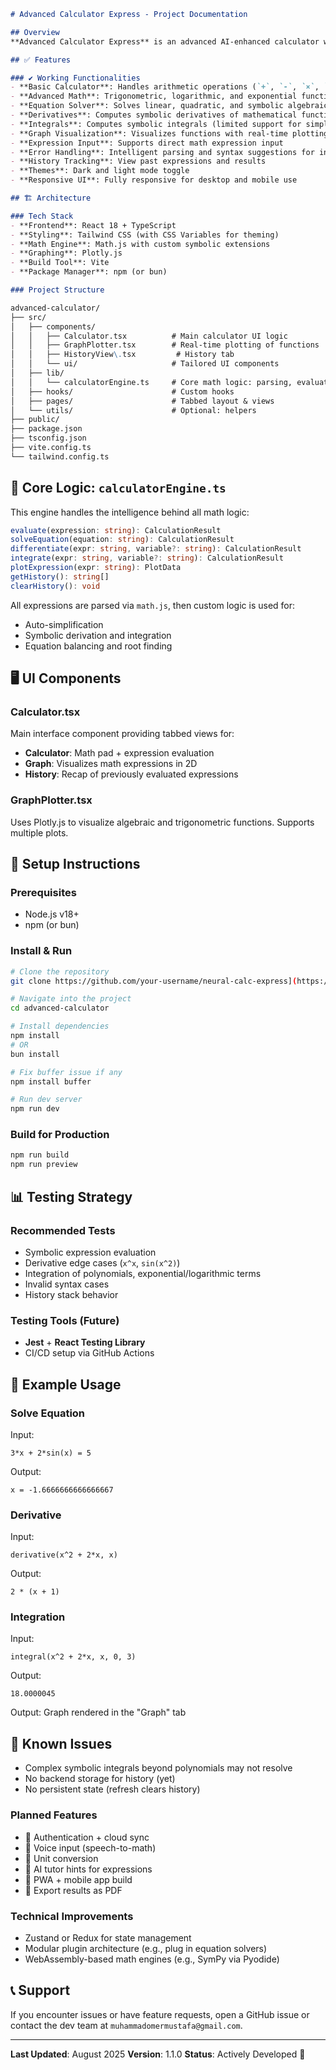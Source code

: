 
```markdown
# Advanced Calculator Express - Project Documentation

## Overview
**Advanced Calculator Express** is an advanced AI-enhanced calculator web application built with **React**, **TypeScript**, and **Tailwind CSS**. It allows users to perform both simple and complex mathematical operations, solve algebraic equations, compute derivatives and integrals, and visualize expressions graphically.

## ✅ Features

### ✔️ Working Functionalities
- **Basic Calculator**: Handles arithmetic operations (`+`, `-`, `×`, `÷`)
- **Advanced Math**: Trigonometric, logarithmic, and exponential functions
- **Equation Solver**: Solves linear, quadratic, and symbolic algebraic equations
- **Derivatives**: Computes symbolic derivatives of mathematical functions
- **Integrals**: Computes symbolic integrals (limited support for simple forms)
- **Graph Visualization**: Visualizes functions with real-time plotting using Plotly.js
- **Expression Input**: Supports direct math expression input
- **Error Handling**: Intelligent parsing and syntax suggestions for invalid input
- **History Tracking**: View past expressions and results
- **Themes**: Dark and light mode toggle
- **Responsive UI**: Fully responsive for desktop and mobile use

## 🏗️ Architecture

### Tech Stack
- **Frontend**: React 18 + TypeScript
- **Styling**: Tailwind CSS (with CSS Variables for theming)
- **Math Engine**: Math.js with custom symbolic extensions
- **Graphing**: Plotly.js
- **Build Tool**: Vite
- **Package Manager**: npm (or bun)

### Project Structure

advanced-calculator/
├── src/
│   ├── components/
│   │   ├── Calculator.tsx          # Main calculator UI logic
│   │   ├── GraphPlotter.tsx        # Real-time plotting of functions
│   │   ├── HistoryView\.tsx         # History tab
│   │   └── ui/                     # Tailored UI components
│   ├── lib/
│   │   └── calculatorEngine.ts     # Core math logic: parsing, evaluation, AI logic
│   ├── hooks/                      # Custom hooks
│   ├── pages/                      # Tabbed layout & views
│   └── utils/                      # Optional: helpers
├── public/
├── package.json
├── tsconfig.json
├── vite.config.ts
└── tailwind.config.ts

````

## 🧠 Core Logic: `calculatorEngine.ts`

This engine handles the intelligence behind all math logic:

```ts
evaluate(expression: string): CalculationResult
solveEquation(equation: string): CalculationResult
differentiate(expr: string, variable?: string): CalculationResult
integrate(expr: string, variable?: string): CalculationResult
plotExpression(expr: string): PlotData
getHistory(): string[]
clearHistory(): void
````

All expressions are parsed via `math.js`, then custom logic is used for:

* Auto-simplification
* Symbolic derivation and integration
* Equation balancing and root finding

## 🖥️ UI Components

### Calculator.tsx

Main interface component providing tabbed views for:

* **Calculator**: Math pad + expression evaluation
* **Graph**: Visualizes math expressions in 2D
* **History**: Recap of previously evaluated expressions

### GraphPlotter.tsx

Uses Plotly.js to visualize algebraic and trigonometric functions. Supports multiple plots.

## 🔧 Setup Instructions

### Prerequisites

* Node.js v18+
* npm (or bun)

### Install & Run

```bash
# Clone the repository
git clone https://github.com/your-username/neural-calc-express](https://github.com/m-umer-mustafa/advanced-calculator

# Navigate into the project
cd advanced-calculator

# Install dependencies
npm install
# OR
bun install

# Fix buffer issue if any
npm install buffer

# Run dev server
npm run dev
```

### Build for Production

```bash
npm run build
npm run preview
```

## 📊 Testing Strategy

### Recommended Tests

* Symbolic expression evaluation
* Derivative edge cases (`x^x`, `sin(x^2)`)
* Integration of polynomials, exponential/logarithmic terms
* Invalid syntax cases
* History stack behavior

### Testing Tools (Future)

* **Jest** + **React Testing Library**
* CI/CD setup via GitHub Actions

## 🧭 Example Usage

### Solve Equation

Input:

```
3*x + 2*sin(x) = 5
```

Output:

```
x = -1.6666666666666667
```

### Derivative

Input:

```
derivative(x^2 + 2*x, x)
```

Output:

```
2 * (x + 1)
```

### Integration

Input:

```
integral(x^2 + 2*x, x, 0, 3)
```

Output:

```
18.0000045
```

Output:
Graph rendered in the "Graph" tab

## 🧱 Known Issues

* Complex symbolic integrals beyond polynomials may not resolve
* No backend storage for history (yet)
* No persistent state (refresh clears history)

### Planned Features

* 🔐 Authentication + cloud sync
* 🎤 Voice input (speech-to-math)
* 🧮 Unit conversion
* 🧠 AI tutor hints for expressions
* 📱 PWA + mobile app build
* 📄 Export results as PDF

### Technical Improvements

* Zustand or Redux for state management
* Modular plugin architecture (e.g., plug in equation solvers)
* WebAssembly-based math engines (e.g., SymPy via Pyodide)

## 📞 Support

If you encounter issues or have feature requests, open a GitHub issue or contact the dev team at `muhammadomermustafa@gmail.com`.

---

**Last Updated**: August 2025
**Version**: 1.1.0
**Status**: Actively Developed 🚧



